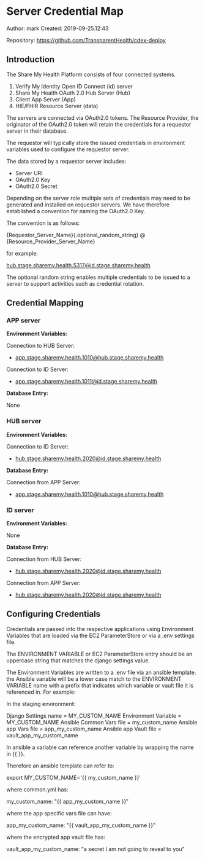 # Server Credential Map 

Author: mark
Created: 2019-09-25.12:43

Repository: https://github.com/TransparentHealth/cdex-deploy

## Introduction

The Share My Health Platform consists of four connected systems.

1. Verify My Identity Open ID Connect (id) server
2. Share My Health OAuth 2.0 Hub Server (Hub)
3. Client App Server (App) 
4. HIE/FHIR Resource Server (data)

The servers are connected via OAuth2.0 tokens. The Resource Provider, 
the originator of the OAuth2.0 token will retain the credentials for a
requestor server in their database.

The requestor will typically store the issued credentials in environment 
variables used to configure the requestor server.

The data stored by a requestor server includes:

- Server URI
- OAuth2.0 Key
- OAuth2.0 Secret

Depending on the server role multiple sets of credentials may need to be 
generated and installed on requestor servers. We have therefore established
a convention for naming the OAuth2.0 Key.

The convention is as follows:

{Requestor_Server_Name}{.optional_random_string} @ {Resource_Provider_Server_Name}
 
for example:

hub.stage.sharemy.health.5317@id.stage.sharemy.health

The optional random string enables multiple credentials to be issued to a server to support activities such as credential rotation.


## Credential Mapping

### APP server

**Environment Variables:**

Connection to HUB Server:
- app.stage.sharemy.health.1010@hub.stage.sharemy.health

Connection to ID Server:
- app.stage.sharemy.health.1011@id.stage.sharemy.health

**Database Entry:**

None

### HUB server

**Environment Variables:**

Connection to ID Server:
- hub.stage.sharemy.health.2020@id.stage.sharemy.health

**Database Entry:**

Connection from APP Server:
- app.stage.sharemy.health.1010@hub.stage.sharemy.health


### ID server

**Environment Variables:**

None

**Database Entry:**

Connection from HUB Server:
- hub.stage.sharemy.health.2020@id.stage.sharemy.health

Connection from APP Server:
- hub.stage.sharemy.health.2020@id.stage.sharemy.health


## Configuring Credentials

Credentials are passed into the respective applications using Environment Variables that are loaded 
via the EC2 ParameterStore or via a .env settings file.

The ENVIRONMENT VARIABLE or EC2 ParameterStore entry should be an uppercase string that matches the 
django settings value.

The Environment Variables are written to a .env file via an ansible template. the Ansible variable
will be a lower case match to the ENVIRONMENT VARIABLE name with a prefix that indicates which 
variable or vault file it is referenced in. For example:

In the staging environment:

Django Settings name = MY_CUSTOM_NAME
Environment Variable = MY_CUSTOM_NAME
Ansible Common Vars file = my_custom_name
Ansible app Vars file = app_my_custom_name
Ansible app Vault file = vault_app_my_custom_name

In ansible a variable can reference another variable by wrapping the name in {{ }}.

Therefore an ansible template can refer to:

export MY_CUSTOM_NAME='{{ my_custom_name }}'

where common.yml has:

my_custom_name: "{{ app_my_custom_name }}"

where the app specific vars file can have:

app_my_custom_name: "{{ vault_app_my_custom_name }}"

where the encrypted app vault file has:

vault_app_my_custom_name: "a secret I am not going to reveal to you"


